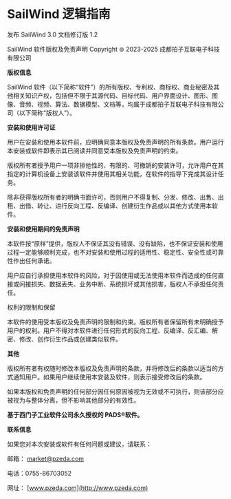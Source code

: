 # SailWind 逻辑指南

发布 SailWind 3.0
文档修订版 1.2

SailWind 软件版权及免责声明 Copyright $\circledcirc$ 2023-2025 成都拍子互联电子科技有限公司

**版权信息**

SailWind 软件（以下简称“软件”）的所有版权、专利权、商标权、商业秘密及其他相关知识产权，包括但不限于其源代码、目标代码、用户界面设计、图形、图像、音频、视频、算法、数据模型、文档等，均属于成都拍子互联电子科技有限公司（以下简称“版权人”）。

**安装和使用许可证**

用户在安装和使用本软件前，应明确同意本版权及免责声明的所有条款。用户运行本安装或软件即表示其已阅读并同意受本版权及免责声明的约束。

版权所有者授予用户一项非排他性的、有限的、可撤销的安装许可，允许用户在其指定的计算机设备上安装该软件并使用其相关功能，在软件的指导下完成其设计任务。

除非获得版权所有者的明确书面许可，否则用户不得复制、分发、修改、出售、出租、出借、转让、进行反向工程、反编译、创建衍生作品或以其他方式使用本软件。

**安装和使用期间的免责声明**

本软件按“原样”提供，版权人不保证其没有错误、没有缺陷，也不保证安装和使用过程一定能够顺利完成，也不对安装和使用过程的适用性、稳定性、安全性或可靠性作出任何承诺。

用户应自行承担使用本软件的风险，对于因使用或无法使用本软件而造成的任何直接或间接损失、数据丢失、业务中断、系统损坏或其他损害，版权人不承担任何责任。

权利的限制和保留

本软件的使用受本版权及免责声明的限制和约束。版权所有者保留所有未明确授予用户的权利。用户不得对本软件进行任何形式的反向工程、反编译、反汇编、解密、修改、创作衍生作品或创建类似软件。

**其他**

版权所有者有权随时修改本版权及免责声明的条款，并将修改后的条款以适当的方式通知用户。如果用户继续使用本安装及软件，则表示接受修改后的条款。

如果本版权和免责声明的任何部分因任何原因被视为无效或不可执行，则该部分应被视为与整体分离，但不影响其他部分的有效性。

**基于西门子工业软件公司永久授权的 PADS®软件。**

**联系信息**

如果您对本次安装或软件有任何问题或建议，请联系：

邮箱： [market@pzeda.com](mailto:market@pzeda.com)

电话：0755-86703052

网址： [www.pzeda.com](http://www.pzeda.com)

